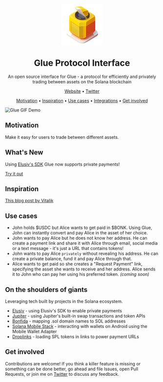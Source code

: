 <p align="center">
  <a href="https://www.glueprotocol.com/" rel="noopener" target="_blank"><img width="135" src="public/glue-icon.png" alt="Glue protocol logo"></a>
</p>

<h1 align="center">Glue Protocol Interface</h1>

<div align="center">

An open source interface for Glue - a protocol for efficiently and privately trading between assets on the Solana blockchain

[Website](https://glueprotocol.vercel.app/) •
[Twitter](https://twitter.com/dimos851)

[Motivation](#motivation) •
[Inspiration](#inspiration) •
[Use cases](#use-cases) •
[Integrations](#on-the-shoulders-of-giants) •
[Get involved](#get-involved)

</div>

![Glue GIF Demo](https://dp-pet-images.s3.eu-west-2.amazonaws.com/glue-demo.gif)

## Motivation

Make it easy for users to trade between different assets.

## What's New

Using [Elusiv's SDK](https://elusiv-privacy.github.io/elusiv-sdk/) Glue now supports private payments!

[Try it out](https://glueprotocol.vercel.app/)

## Inspiration

[This blog post by Vitalik](https://vitalik.eth.limo/general/2022/12/05/excited.html)

## Use cases

- John holds $USDC but Alice wants to get paid in $BONK. Using Glue, John can instantly convert and pay Alice in the asset of her choice.
- John wants to pay Alice but he does not know her address. He can create a payment link and share it with Alice through email, social media or a text message - it's just a URL that contains tokens!
- John wants to pay Alice `privately` without revealing his address. He can create a private balance, fund it and pay Alice through that.
- Alice wants to get paid so she creates a "Request Payment" link, specifying the asset she wants to receive and her address. Alice sends it to John who can pay her using his preferred token. _(coming soon)_

## On the shoulders of giants

Leveraging tech built by projects in the Solana ecosystem.

- [Elusiv](https://elusiv.io/) - using Elusiv's SDK to enable private payments
- [Jupiter](https://docs.jup.ag/) - using Jupiter's built-in swap transactions and token APIs
- [Bonfida](https://bonfida.github.io/solana-name-service-guide/introduction.html) - mapping .sol domain names to SOL addresses
- [Solana Mobile Stack](https://github.com/solana-mobile/mobile-wallet-adapter) - interacting with wallets on Android using the Mobile Wallet Adapter
- [Droplinks](https://droplinks.io/docs/v1) - loading SPL tokens in links to power payment URLs

## Get involved

Contributions are welcome! If you think a killer feature is missing or something can be done better, go ahead and file Issues, open Pull Requests, or join me on [Twitter](https://twitter.com/dimos851) to discuss any feedback.
